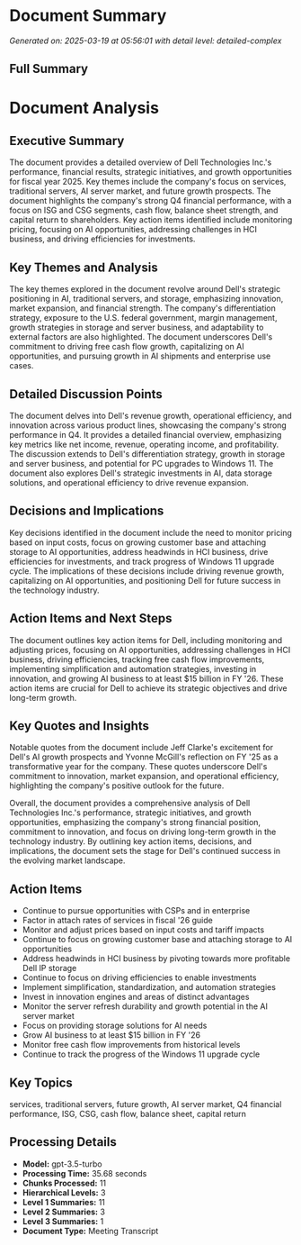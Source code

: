 # Document Summary

*Generated on: 2025-03-19 at 05:56:01 with detail level: detailed-complex*

## Full Summary

# Document Analysis

## Executive Summary
The document provides a detailed overview of Dell Technologies Inc.'s performance, financial results, strategic initiatives, and growth opportunities for fiscal year 2025. Key themes include the company's focus on services, traditional servers, AI server market, and future growth prospects. The document highlights the company's strong Q4 financial performance, with a focus on ISG and CSG segments, cash flow, balance sheet strength, and capital return to shareholders. Key action items identified include monitoring pricing, focusing on AI opportunities, addressing challenges in HCI business, and driving efficiencies for investments.

## Key Themes and Analysis
The key themes explored in the document revolve around Dell's strategic positioning in AI, traditional servers, and storage, emphasizing innovation, market expansion, and financial strength. The company's differentiation strategy, exposure to the U.S. federal government, margin management, growth strategies in storage and server business, and adaptability to external factors are also highlighted. The document underscores Dell's commitment to driving free cash flow growth, capitalizing on AI opportunities, and pursuing growth in AI shipments and enterprise use cases.

## Detailed Discussion Points
The document delves into Dell's revenue growth, operational efficiency, and innovation across various product lines, showcasing the company's strong performance in Q4. It provides a detailed financial overview, emphasizing key metrics like net income, revenue, operating income, and profitability. The discussion extends to Dell's differentiation strategy, growth in storage and server business, and potential for PC upgrades to Windows 11. The document also explores Dell's strategic investments in AI, data storage solutions, and operational efficiency to drive revenue expansion.

## Decisions and Implications
Key decisions identified in the document include the need to monitor pricing based on input costs, focus on growing customer base and attaching storage to AI opportunities, address headwinds in HCI business, drive efficiencies for investments, and track progress of Windows 11 upgrade cycle. The implications of these decisions include driving revenue growth, capitalizing on AI opportunities, and positioning Dell for future success in the technology industry.

## Action Items and Next Steps
The document outlines key action items for Dell, including monitoring and adjusting prices, focusing on AI opportunities, addressing challenges in HCI business, driving efficiencies, tracking free cash flow improvements, implementing simplification and automation strategies, investing in innovation, and growing AI business to at least $15 billion in FY '26. These action items are crucial for Dell to achieve its strategic objectives and drive long-term growth.

## Key Quotes and Insights
Notable quotes from the document include Jeff Clarke's excitement for Dell's AI growth prospects and Yvonne McGill's reflection on FY '25 as a transformative year for the company. These quotes underscore Dell's commitment to innovation, market expansion, and operational efficiency, highlighting the company's positive outlook for the future.

Overall, the document provides a comprehensive analysis of Dell Technologies Inc.'s performance, strategic initiatives, and growth opportunities, emphasizing the company's strong financial position, commitment to innovation, and focus on driving long-term growth in the technology industry. By outlining key action items, decisions, and implications, the document sets the stage for Dell's continued success in the evolving market landscape.

## Action Items

- Continue to pursue opportunities with CSPs and in enterprise
- Factor in attach rates of services in fiscal '26 guide
- Monitor and adjust prices based on input costs and tariff impacts
- Continue to focus on growing customer base and attaching storage to AI opportunities
- Address headwinds in HCI business by pivoting towards more profitable Dell IP storage
- Continue to focus on driving efficiencies to enable investments
- Implement simplification, standardization, and automation strategies
- Invest in innovation engines and areas of distinct advantages
- Monitor the server refresh durability and growth potential in the AI server market
- Focus on providing storage solutions for AI needs
- Grow AI business to at least $15 billion in FY '26
- Monitor free cash flow improvements from historical levels
- Continue to track the progress of the Windows 11 upgrade cycle

## Key Topics

services, traditional servers, future growth, AI server market, Q4 financial performance, ISG, CSG, cash flow, balance sheet, capital return

## Processing Details

- **Model:** gpt-3.5-turbo
- **Processing Time:** 35.68 seconds
- **Chunks Processed:** 11
- **Hierarchical Levels:** 3
- **Level 1 Summaries:** 11
- **Level 2 Summaries:** 3
- **Level 3 Summaries:** 1
- **Document Type:** Meeting Transcript
